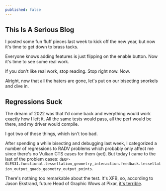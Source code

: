 ```yaml
---
published: false
---
```

## This Is A Serious Blog

I posted some fun fluff pieces last week to kick off the new year, but now it's time to get down to brass tacks.

Everyone knows adding features is just flipping on the enable button. Now it's time to see some real work.

If you don't like real work, stop reading. Stop right now. Now.

Alright, now that all the haters are gone, let's put on our bisecting snorkels and dive in.

## Regressions Suck
The dream of 2022 was that I'd come back and everything would work exactly how I left it. All the same tests would pass, all the perf would be there, and my driver would compile.

I got two of those things, which isn't too bad.

After spending a while bisecting and debugging last week, I categorized a number of regressions to RADV problems which probably only affect me since there's no Vulkan CTS cases for them (yet). But today I came to the last of the problem cases: `dEQP-GLES31.functional.tessellation_geometry_interaction.feedback.tessellation_output_quads_geometry_output_points`.

There's nothing too remarkable about the test. It's XFB, so, according to Jason Ekstrand, future Head of Graphic Wows at Pixar, [it's terrible](http://www.jlekstrand.net/jason/blog/2018/10/transform-feedback-is-terrible-so-why/).

